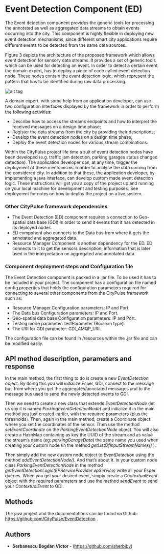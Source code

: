 # Event Detection Component (ED)

The Event detection component provides the generic tools for processing the annotated as well as aggregated data streams to obtain events occurring into the city. This component is highly ﬂexible in deploying new event detection mechanisms, since diﬀerent smart city applications require diﬀerent events to be detected from the same data sources.

Figure 3 depicts the architecture of the proposed framework which allows event detection for sensory data streams. It provides a set of generic tools which can be used for detecting an event. In order to detect a certain event, the domain expert, has to deploy a piece of code called event detection node. These nodes contain the event detection logic, which represent the pattern that has to be identiﬁed during raw data processing.

![alt tag](https://github.com/CityPulse/EventDetection/blob/master/ED_arhitecture.png "Title")

A domain expert, with some help from an application developer, can use two conﬁguration interfaces displayed by the framework in order to perform the following activities:
*	Describe how to access the streams endpoints and how to interpret the received messages on a design time phase;
*	Register the data streams from the city by providing their descriptions;
*	Develop the event detection nodes on a design time phase;
*	Deploy the event detection nodes for various stream combinations.
	
Within the CityPulse project life time a suit of event detection nodes have been developed (e.g. traffic jam detection, parking garages status changed detection). The application developer can, at any time, trigger the deployment of these mechanisms in order to analyse the data coming from the considered city. In addition to that these, the application developer, by implementing a java interface, can develop custom made event detection logic.
These instructions will get you a copy of the project up and running on your local machine for development and testing purposes. See deployment for notes on how to deploy the project on a live system.


### Other CityPulse framework dependencies 

*	The Event Detection (ED) component requires a connection to Geo-spatial data base (GDI) in order to send it events that it has detected in its deployed nodes.
*	ED component also connects to the Data bus from where it gets the annotated and aggregated data.
*	Resource Manager Component is another dependency for the ED. ED connects to it to get the sensors description, information that is later used in the interpretation on aggregated and annotated data.


### Component deployment steps and Configuration file

The Event Detection component is packed in a .jar file. To be used it has to be included in your project. The component has a configuration file named config.properties that holds the configuration parameters required for connecting to several other components from the CityPulse framework such as:

* Resource Manager Configuration parameters: IP and Port.
* The Data bus Configuration parameters: IP and Port.
* Geo-spatial data base Configuration parameters: IP and Port.
* Testing mode parameter: testParameter (Boolean type).
* The URI for GDI parameter: GDI_AMQP_URI.

The configuration file can be found in /resources within the .jar file and can be modified easily. 

## API method description, parameters and response

In the main method, the first thing to do is create e new *EventDetection* object. By doing this you will initialize Esper, GDI, connect to the message bus from where you get the aggregates/annotated messages and to the message bus used to send the newly detected events to GDI.

Then we need to create a new class that extends *EventDetectionNode* (let us say it is named *ParkingEventDetectionNode*) and initialize it in the main method you just created earlier, with the required parameters (plus the thresholds). Then, again in the main method, create a Coordinate object where you set the coordinates of the sensor. Then use the method *setEventCoordinate* on the *ParkingEventDetectionNode* object. You will also create a HashMap containing as key the UUID of the stream and as value the stream’s name (eg: *parkingGarageData*) the same name you used when creating your custom node (in the method *getListOfInputStreamNames()* ).

Then simply add the new custom node object to *EventDetection* using the method *addEventDetectionNode()*.
And that’s about it. In your custom node class *ParkingEventDetectionNode* in the method *getEventDetectionLogic(EPServiceProvider epService)* write all your Esper queries. When you get your desired event, simply create a *ContextualEvent* object with the required parameters and use the method *sendEvent* to send your *ContextualEvent* to GDI.


## Methods

The java project and the documentations can be found on Github: https://github.com/CityPulse/EventDetection . 


## Authors

* **Serbanescu Bogdan Victor** - (https://github.com/sherbibv)



